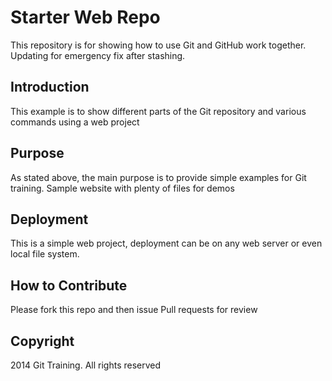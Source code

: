 # Starter Web Repo

This repository is for showing how to use Git and GitHub work together.
Updating for emergency fix after stashing.

## Introduction

This example is to show different parts of the Git repository and various commands using
a web project

## Purpose

As stated above, the main purpose is to provide simple examples for Git training. 
Sample website with plenty of files for demos

## Deployment

This is a simple web project, deployment can be on any web server or even local 
file system.

## How to Contribute

Please fork this repo and then issue Pull requests for review
## Copyright

2014 Git Training. All rights reserved